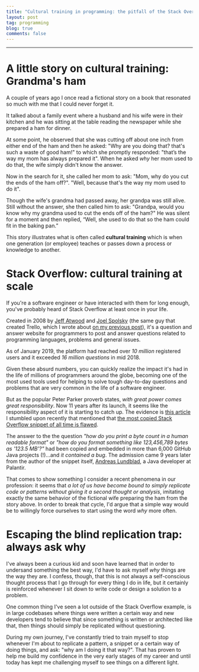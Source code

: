 ```yaml
---
title: "Cultural training in programming: the pitfall of the Stack Overflow phenomena"
layout: post
tag: programming
blog: true
comments: false
---
```


------------------------------------

# A little story on cultural training: Grandma's ham

A couple of years ago I once read a fictional story on a book that resonated so much with me that I could never forget it. 

It talked about a family event where a husband and his wife were in their kitchen and he was sitting at the table reading the newspaper while she prepared a ham for dinner. 

At some point, he observed that she was cutting off about one inch from either end of the ham and then he asked: "Why are you doing that? that's such a waste of good ham!" to which she promptly responded: "that’s the way my mom has always prepared it". When he asked *why* her mom used to do that, the wife simply didn't know the answer.

Now in the search for it, she called her mom to ask: "Mom, why do you cut the ends of the ham off?". "Well, because that's the way my mom used to do it".

Though the wife's grandma had passed away, her grandpa was still alive. Still without the answer, she then called him to ask: "Grandpa, would you know why my grandma used to cut the ends off of the ham?" He was silent for a moment and then replied, “Well, she used to do that so the ham could fit in the baking pan.”

This story illustrates what is often called **cultural training** which is when one generation (or employee) teaches or passes down a process or knowledge to another. 

# Stack Overflow: cultural training at scale

If you're a software engineer or have interacted with them for long enough, you've probably heard of Stack Overflow at least once in your life.

Created in 2008 by <a href="https://en.wikipedia.org/wiki/Jeff_Atwood" target="_blank">Jeff Atwood</a> and <a href="https://en.wikipedia.org/wiki/Joel_Spolsky" target="_blank">Joel Spolsky</a> (the same guy that created Trello, which I wrote about <a href="https://toribeiro.com/taking-your-trello-board-to-the-next-level-essential-plugins-to-boost-its-power/" target="_blank">on my previous post</a>), it's a question and answer website for programmers to post and answer questions related to programming languages, problems and general issues.

As of January 2019, the platform had reached over *10 million* registered users and it exceeded *16 million questions* in mid 2018.

Given these absurd numbers, you can quickly realize the impact it's had in the life of millions of programmers around the globe, becoming one of the most used tools used for helping to solve tough day-to-day questions and problems that are very common in the life of a software engineer.

But as the popular Peter Parker proverb states, *with great power comes great responsibility*. Now 11 years after its launch, it seems like the responsibility aspect of it is starting to catch up. The evidence is <a href="https://www.zdnet.com/article/the-most-copied-stackoverflow-java-code-snippet-contains-a-bug/" target="_blank">this article</a> I stumbled upon recently that mentioned that <a href="https://programming.guide/worlds-most-copied-so-snippet.html" target="_blank">the most copied Stack Overflow snippet of all time is flawed</a>.

The answer to the the question *"how do you print a byte count in a human readable format"* or *"how do you format something like 123,456,789 bytes as '123.5 MB'?"* had been copied and embedded in more than 6,000 GitHub Java projects (!)...and *it contained a bug*. The admission came 9 years later from the author of the snippet itself, <a href="https://aioo.be/" target="_blank">Andreas Lundblad</a>, a Java developer at Palantir.

That comes to show something I consider a recent phenomena in our profession: it seems that *a lot of us have become bound to simply replicate code or patterns without giving it a second thought or analysis*, imitating exactly the same behavior of the fictional wife preparing the ham from the story above. In order to break that cycle, I'd argue that a simple way would be to willingly force ourselves to start using the word *why* more often.

# Escaping the blind replication trap: always ask why

I've always been a curious kid and soon have learned that in order to undersand something the best way, I'd have to ask myself *why* things are the way they are. I confess, though, that this is not always a self-conscious thought process that I go through for every thing I do in life, but it certainly is reinforced whenever I sit down to write code or design a solution to a problem. 

One common thing I've seen a lot outside of the Stack Overflow example, is in large codebases where things were written a certain way and new developers tend to believe that since something is written or architected like that, then things should simply be replicated without questioning. 

During my own journey, I've constantly tried to train myself to stop whenever I'm about to replicate a pattern, a snippet or a certain way of doing things, and ask: "why am I doing it that way?". That has proven to help me build my confidence in the very early stages of my career and until today has kept me challenging myself to see things on a different light.